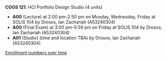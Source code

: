 **COGS 121**: HCI Portfolio Design Studio (4 units)

- **A00** (Lecture) at 2:00 pm–2:50 pm on Monday, Wednesday, Friday at SOLIS 104 by Drosos, Ian Zachariah (A53240304)
- **A00** (Final Exam) at 3:00 pm–5:59 pm on Friday at SOLIS 104 by Drosos, Ian Zachariah (A53240304)
- **A01** (Studio) (time and location TBA) by Drosos, Ian Zachariah (A53240304)

[Enrollment numbers over time](./COGS121.tsv)
